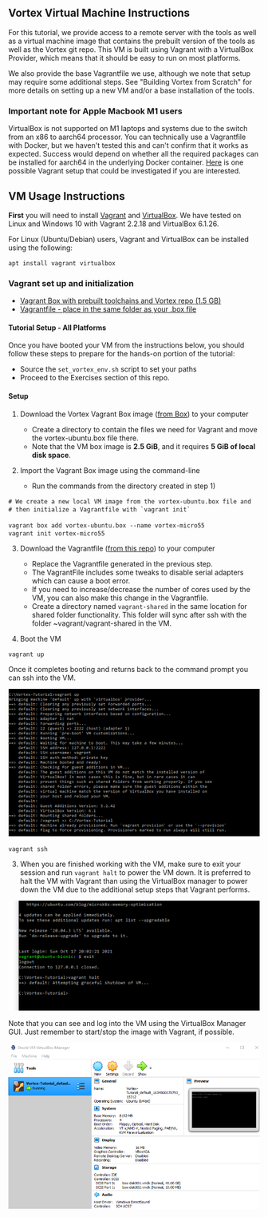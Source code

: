 
## Vortex Virtual Machine Instructions
For this tutorial, we provide access to a remote server with the tools as well as a virtual machine
image that contains the prebuilt version of the tools as well as the Vortex git repo. This VM is
built using Vagrant with a VirtualBox Provider, which means that it should be easy to run on most platforms.

We also provide the base Vagrantfile we use, although we note that setup may require some additional steps.
See "Building Vortex from Scratch" for more details on setting up a new VM and/or a base installation of the
tools.

### Important note for Apple Macbook M1 users
VirtualBox is not supported on M1 laptops and systems due to the switch from an x86 to aarch64 processor.
You can technically use a Vagrantfile with Docker, but we haven't tested this and can't confirm that it
works as expected. Success would depend on whether all the required packages can be installed for aarch64 
in the underlying Docker container. [Here](https://app.vagrantup.com/jeffnoxon/boxes/ubuntu-20.04-arm64) 
is one possible Vagrant setup that could be investigated if you are interested.


## VM Usage Instructions

**First** you will need to install [Vagrant](https://www.vagrantup.com) and [VirtualBox](https://www.virtualbox.com). We have tested
on Linux and Windows 10 with Vagrant 2.2.18 and VirtualBox 6.1.26.

For Linux (Ubuntu/Debian) users, Vagrant and VirtualBox can be installed using the following:

```
apt install vagrant virtualbox
```

### Vagrant set up and initialization

* [Vagrant Box with prebuilt toolchains and Vortex repo (1.5 GB)](https://gatech.box.com/s/t36lnpzpvhn1ixvqlr8kj33btkt1q0us)
* [Vagrantfile - place in the same folder as your .box file](Vagrantfile)

#### Tutorial Setup - All Platforms
Once you have booted your VM from the instructions below, you should follow these steps to prepare for the hands-on portion of the tutorial:

* Source the `set_vortex_env.sh` script to set your paths
* Proceed to the Exercises section of this repo.

#### Setup

1) Download the Vortex Vagrant Box image ([from Box](https://gatech.box.com/s/t36lnpzpvhn1ixvqlr8kj33btkt1q0us)) to your computer
    * Create a directory to contain the files we need for Vagrant and move the vortex-ubuntu.box file there.
    * Note that the VM box image is **2.5 GiB**, and it requires **5 GiB of local disk space**.

2) Import the Vagrant Box image using the command-line
    * Run the commands from the directory created in step 1)

```
# We create a new local VM image from the vortex-ubuntu.box file and 
# then initialize a Vagrantfile with `vagrant init`

vagrant box add vortex-ubuntu.box --name vortex-micro55
vagrant init vortex-micro55
```

3) Download the Vagrantfile ([from this repo](Vagrantfile)) to your computer
    * Replace the Vagrantfile generated in the previous step.
    * The VagrantFile includes some tweaks to disable serial adapters which can cause a boot error.
    * If you need to increase/decrease the number of cores used by the VM, you can also make this change in the Vagrantfile.
    * Create a directory named `vagrant-shared` in the same location for shared folder functionality. This folder will sync after ssh with the folder ~vagrant/vagrant-shared in the VM.

4) Boot the VM
```
vagrant up
```

Once it completes booting and returns back to the command prompt you can ssh into the VM.

![Successful Boot Screen Win10](screenshots/windows/vagrant_tutorial_windows10_2.png)

```
vagrant ssh
```

3) When you are finished working with the VM, make sure to exit your session and run `vagrant halt` to power
the VM down. It is preferred to halt the VM with Vagrant than using the VirtualBox manager to power down the VM 
due to the additional setup steps that Vagrant performs.

![Successful Exit Win10](screenshots/windows/vagrant_tutorial_windows10_3.png)

Note that you can see and log into the VM using the VirtualBox Manager GUI. Just remember to start/stop the image with
Vagrant, if possible.

![VirtualBox Example Win10](screenshots/windows/vagrant_tutorial_windows10_4.png)